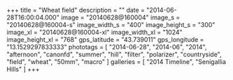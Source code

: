 +++
title = "Wheat field"
description = ""
date = "2014-06-28T16:00:04.000"
image = "20140628@160004"
image_s = "20140628@160004-s"
image_width_s = "400"
image_height_s = "300"
image_xl = "20140628@160004-xl"
image_width_xl = "1024"
image_height_xl = "768"
gps_latitude = "43.739011"
gps_longitude = "13.1529297833333"
phototags = [ "2014-06-28", "2014-06", "2014", "afternoon", "canonfd", "summer", "hill", "filter", "polarizer", "countryside", "field", "wheat", "50mm", "macro" ]
galleries = [ "2014 Timeline", "Senigallia Hills" ]
+++
